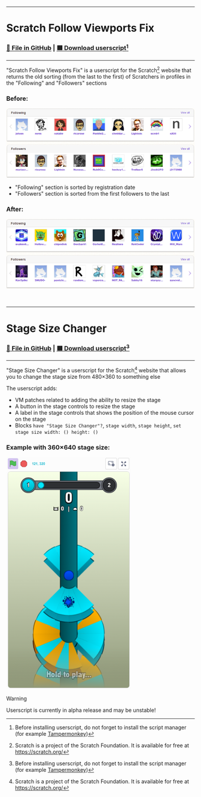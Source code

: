 <hr>

# Scratch Follow Viewports Fix
### [📄 File in GitHub](scratchFollowViewportsFix.user.js) | [🟩 Download userscript](https://raw.githubusercontent.com/DDen4ik-12/data-files/refs/heads/main/scratchFollowViewportsFix.user.js)[^1]

<hr>

"Scratch Follow Viewports Fix" is a userscript for the Scratch[^2] website that returns the old sorting (from the last to the first) of Scratchers in profiles in the "Following" and "Followers" sections

### Before:
![Example with 360×640 stage size](https://raw.githubusercontent.com/DDen4ik-12/data-files/refs/heads/main/readmeAssets/scratchFollowViewportsFixBefore.png)
* "Following" section is sorted by registration date
* "Followers" section is sorted from the first followers to the last

### After:
![Example with 360×640 stage size](https://raw.githubusercontent.com/DDen4ik-12/data-files/refs/heads/main/readmeAssets/scratchFollowViewportsFixAfter.png)

<br>

<hr>

# Stage Size Changer
### [📄 File in GitHub](stageSizeChanger.user.js) | [🟩 Download userscript](https://raw.githubusercontent.com/DDen4ik-12/data-files/refs/heads/main/stageSizeChanger.user.js)[^1]

<hr>

"Stage Size Changer" is a userscript for the Scratch[^2] website that allows you to change the stage size from 480×360 to something else

The userscript adds:
* VM patches related to adding the ability to resize the stage
* A button in the stage controls to resize the stage
* A label in the stage controls that shows the position of the mouse cursor on the stage
* Blocks `have "Stage Size Changer"?`, `stage width`, `stage height`, `set stage size width: () height: ()`

### Example with 360×640 stage size:
![Example with 360×640 stage size](https://raw.githubusercontent.com/DDen4ik-12/data-files/refs/heads/main/readmeAssets/stageSizeChangerExample.png)

> [!WARNING]
> Userscript is currently in alpha release and may be unstable!

[^1]: Before installing userscript, do not forget to install the script manager (for example [Tampermonkey](https://www.tampermonkey.net/))
[^2]: Scratch is a project of the Scratch Foundation. It is available for free at https://scratch.org/
